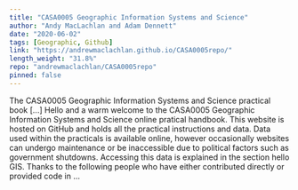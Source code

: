 ```yaml
---
title: "CASA0005 Geographic Information Systems and Science"
author: "Andy MacLachlan and Adam Dennett"
date: "2020-06-02"
tags: [Geographic, Github]
link: "https://andrewmaclachlan.github.io/CASA0005repo/"
length_weight: "31.8%"
repo: "andrewmaclachlan/CASA0005repo"
pinned: false
---
```


The CASA0005 Geographic Information Systems and Science practical book [...] Hello and a warm welcome to the CASA0005 Geographic Information Systems and Science online pratical handbook. This website is hosted on GitHub and holds all the practical instructions and data. Data used within the practicals is available online, however occasionally websites can undergo maintenance or be inaccessible due to political factors such as government shutdowns. Accessing this data is explained in the section hello GIS. Thanks to the following people who have either contributed directly or provided code in ...
